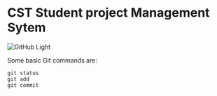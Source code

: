 # CST Student project Management Sytem
![GitHub Light](https://github.com/github-light.png#gh-dark-mode-only)

Some basic Git commands are:
```
git status
git add
git commit
```
